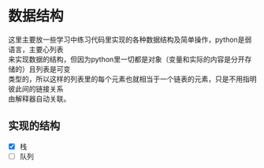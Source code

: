 # 数据结构

这里主要放一些学习中练习代码里实现的各种数据结构及简单操作，python是弱语言，主要心列表  
来实现数据的结构，但因为python里一切都是对象（变量和实际的内容是分开存储的）且列表是可变  
类型的，所以这样的列表里的每个元素也就相当于一个链表的元素，只是不用指明彼此间的链接关系  
由解释器自动关联。

## 实现的结构
 - [x] 栈
 - [ ] 队列
